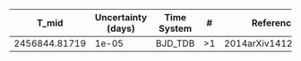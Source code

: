 |T_mid        |Uncertainty (days)|Time System|#  |Reference                             |
|-------------|------------------|-----------|---|--------------------------------------|
|2456844.81719|1e-05             |BJD_TDB    |>1 |2014arXiv1412.7761B                   |

